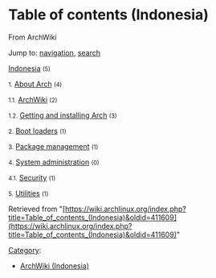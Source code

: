 # Table of contents (Indonesia)

From ArchWiki

Jump to: [navigation](#column-one), [search](#searchInput)

[Indonesia](/index.php/Category:Indonesia "Category:Indonesia") <small>(5)</small>

<small>1.</small> [About Arch](/index.php/Category:About_Arch_(Indonesia) "Category:About Arch (Indonesia)") <small>(4)</small>

<small>1.1.</small> [ArchWiki](/index.php/Category:ArchWiki_(Indonesia) "Category:ArchWiki (Indonesia)") <small>(2)</small>

<small>1.2.</small> [Getting and installing Arch](/index.php/Category:Getting_and_installing_Arch_(Indonesia) "Category:Getting and installing Arch (Indonesia)") <small>(3)</small>

<small>2.</small> [Boot loaders](/index.php/Category:Boot_loaders_(Indonesia) "Category:Boot loaders (Indonesia)") <small>(1)</small>

<small>3.</small> [Package management](/index.php/Category:Package_management_(Indonesia) "Category:Package management (Indonesia)") <small>(1)</small>

<small>4.</small> [System administration](/index.php/Category:System_administration_(Indonesia) "Category:System administration (Indonesia)") <small>(0)</small>

<small>4.1.</small> [Security](/index.php/Category:Security_(Indonesia) "Category:Security (Indonesia)") <small>(1)</small>

<small>5.</small> [Utilities](/index.php/Category:Utilities_(Indonesia) "Category:Utilities (Indonesia)") <small>(1)</small>

Retrieved from "[https://wiki.archlinux.org/index.php?title=Table_of_contents_(Indonesia)&oldid=411609](https://wiki.archlinux.org/index.php?title=Table_of_contents_(Indonesia)&oldid=411609)"

[Category](/index.php/Special:Categories "Special:Categories"):

*   [ArchWiki (Indonesia)](/index.php/Category:ArchWiki_(Indonesia) "Category:ArchWiki (Indonesia)")